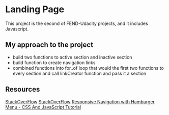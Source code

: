 # Landing Page

This project is the second of FEND-Udacity projects, and it includes Javascript.

## My approach to the project

- build two functions to active section and inactive section
- build function to create navigation links
- combined functions into for..of loop that would the first two functions to every section and call linkCreator function and pass it a section

## Resources

[StackOverFlow](https://stackoverflow.com/questions/64221169/functions-fires-regardless-of-the-eventlisteners/64221353?noredirect=1#comment113564632_64221353)
[StackOverFlow](https://stackoverflow.com/questions/64238843/eventlisteners-dont-function-proparly-because-javascript-returns-object-htmlel/64239601#64239601)
[Responsive Navigation with Hamburger Menu - CSS And JavaScript Tutorial](https://www.youtube.com/watch?v=ydZc17rlR5E)
